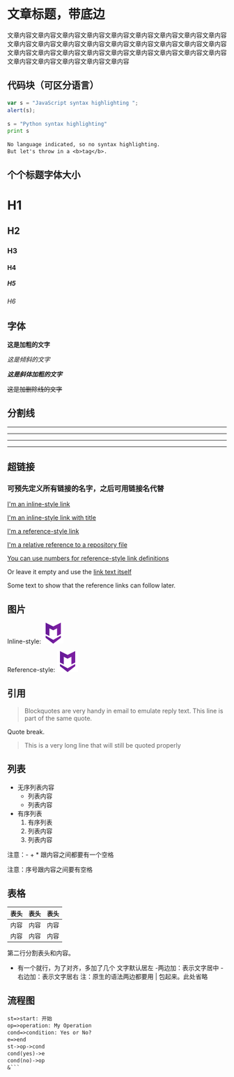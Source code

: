 # 文章标题，带底边

文章内容文章内容文章内容文章内容文章内容文章内容文章内容文章内容文章内容文章内容文章内容文章内容文章内容文章内容文章内容文章内容文章内容文章内容文章内容文章内容文章内容文章内容文章内容文章内容文章内容文章内容文章内容文章内容文章内容文章内容文章内容文章内容

## 代码块（可区分语言）

```javascript
var s = "JavaScript syntax highlighting ";
alert(s);
```

```python
s = "Python syntax highlighting"
print s
```

```
No language indicated, so no syntax highlighting.
But let's throw in a <b>tag</b>.
```

## 个个标题字体大小
# H1
## H2
### H3
#### H4
##### H5
###### H6

## 字体
**这是加粗的文字**

*这是倾斜的文字*

***这是斜体加粗的文字***

~~这是加删除线的文字~~

## 分割线
---
----
***
*****

## 超链接
### 可预先定义所有链接的名字，之后可用链接名代替
[I'm an inline-style link](https://www.google.com)

[I'm an inline-style link with title](https://www.google.com "Google's Homepage")

[I'm a reference-style link][Arbitrary case-insensitive reference text]

[I'm a relative reference to a repository file](../blob/master/LICENSE)

[You can use numbers for reference-style link definitions][1]

Or leave it empty and use the [link text itself]

Some text to show that the reference links can follow later.

[arbitrary case-insensitive reference text]:https://www.mozilla.org
[1]: http://slashdot.org
[link text itself]: http://www.reddit.com

## 图片

Inline-style:
![blockchain](https://github.com/adam-p/markdown-here/raw/master/src/common/images/icon48.png "Logo Title Text 1")

Reference-style:
![alt text][logo]

[logo]: https://github.com/adam-p/markdown-here/raw/master/src/common/images/icon48.png "Logo Title Text 2"

## 引用
> Blockquotes are very handy in email to emulate reply text.
> This line is part of the same quote.

Quote break.

> This is a very long line that will still be quoted properly 

## 列表
- 无序列表内容
   + 列表内容
   * 列表内容
- 有序列表
   1. 有序列表
   2. 列表内容
   3. 列表内容

注意：- + * 跟内容之间都要有一个空格

注意：序号跟内容之间要有空格

## 表格
表头 | 表头 | 表头
---|:--:|---:
内容|内容|内容
内容|内容|内容

第二行分割表头和内容。
- 有一个就行，为了对齐，多加了几个
文字默认居左
-两边加：表示文字居中
-右边加：表示文字居右
注：原生的语法两边都要用 | 包起来。此处省略


## 流程图
```flow
st=>start: 开始
op=>operation: My Operation
cond=>condition: Yes or No?
e=>end
st->op->cond
cond(yes)->e
cond(no)->op
&```